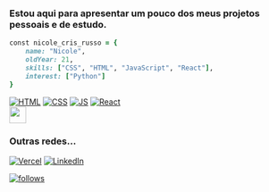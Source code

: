 ### Estou aqui para apresentar um pouco dos meus projetos pessoais e de estudo.

```ruby
const nicole_cris_russo = {
    name: "Nicole",
    oldYear: 21,
    skills: ["CSS", "HTML", "JavaScript", "React"],
    interest: ["Python"]
}
```

[![HTML](https://img.shields.io/badge/HTML5-E34F26?style=for-the-badge&logo=html5&logoColor=white)](#) 
[![CSS](https://img.shields.io/badge/CSS3-1572B6?style=for-the-badge&logo=css3&logoColor=white)](#)
[![JS](https://user-images.githubusercontent.com/92954564/149734759-95447c01-d50b-46ee-b203-bcf737a3deb6.png)](#)
[![React](https://img.shields.io/badge/react-%2320232a.svg?style=for-the-badge&logo=react&logoColor=%2361DAFB)](#)<img src="https://i.pinimg.com/originals/53/5a/a7/535aa7b7909c6a6b4eb08c5c3ce310c8.gif" style="display:flex;width:30px;">

### Outras redes...

[![Vercel](https://img.shields.io/badge/vercel-%23000000.svg?style=for-the-badge&logo=vercel&logoColor=white)](https://vercel.com/nicole-cris-russo)
[![LinkedIn](https://img.shields.io/badge/linkedin-%230077B5.svg?style=for-the-badge&logo=linkedin&logoColor=white)](https://www.linkedin.com/in/nicolerusso01/)

<!--[![PHP](https://img.shields.io/badge/PHP-777BB4?style=for-the-badge&logo=php&logoColor=white)](#)-->

[![follows](https://img.shields.io/github/followers/nicole-cris-russo.svg?style=social&label=Follow&maxAge=2592000)](#)
